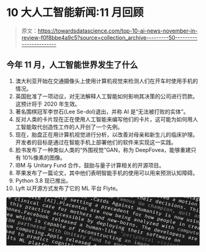 # 10 大人工智能新闻:11 月回顾

> 原文：<https://towardsdatascience.com/top-10-ai-news-november-in-review-f0f8bbe4a9c5?source=collection_archive---------50----------------------->

## 今年 11 月，人工智能世界发生了什么

1.  澳大利亚开始在交通摄像头上使用计算机视觉来检测人们在开车时使用手机的情况。
2.  英国批准了一项动议，对无法解释人工智能如何影响其决策的公司进行罚款。这预计将于 2020 年生效。
3.  著名围棋冠军李世石(Lee Se-dol)退出，并称 AI 是“无法被打败的实体”。
4.  反对人类的卡片现在正在使用人工智能来编写他们的卡片，这可能为如何用人工智能取代创造性工作的人开创了一个先例。
5.  现在，胎盘正在用计算机视觉进行分析，以改善对母亲和新生儿的临床护理。开发者的目标是通过在智能手机上部署他们的软件来实现这一实践。
6.  脸书发布了一种类似人类的“外围视觉”GAN，称为 DeepFovea，能够重建只有 10%像素的图像。
7.  IBM 与 Unitary Fund 合作，鼓励与量子计算相关的开源项目。
8.  苹果发布了一篇论文，其中他们表明智能手机的使用可以用来预测认知障碍。
9.  Python 3.8 现已推出。
10.  Lyft 以开源方式发布了它的 ML 平台 Flyte。

![](img/2385e7a309c2e6ac66248203db4f7824.png)
